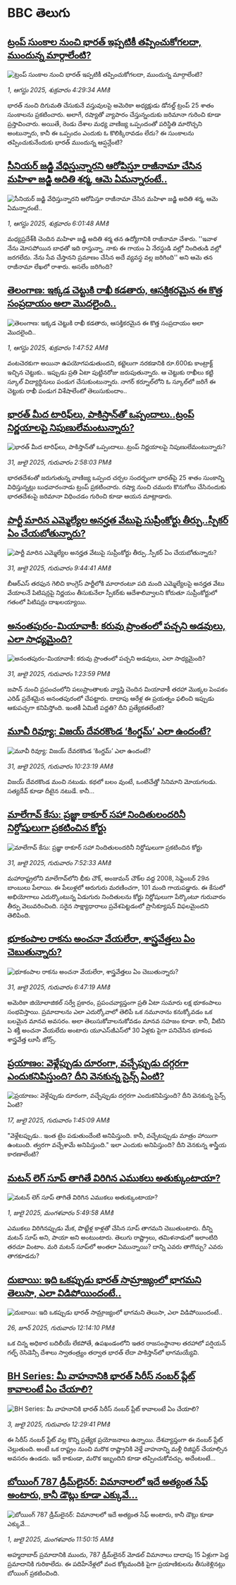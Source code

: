 # BBC తెలుగు## [ట్రంప్ సుంకాల నుంచి భారత్ ఇప్పటికీ తప్పించుకోగలదా, ముందున్న మార్గాలేంటి?](https://www.bbc.com/telugu/articles/c201exv7ydjo?at_medium=RSS&at_campaign=rss?at_campaign=githubrss)![ట్రంప్ సుంకాల నుంచి భారత్ ఇప్పటికీ తప్పించుకోగలదా, ముందున్న మార్గాలేంటి?](https://ichef.bbci.co.uk/ace/ws/240/cpsprodpb/dcf0/live/007e6700-6e23-11f0-91e6-fdb094521f8b.jpg)_1, ఆగస్టు 2025, శుక్రవారం 4:29:34 AMకి_భారత్ నుంచి దిగుమతి చేసుకునే వస్తువులపై అమెరికా అధ్యక్షుడు డోనల్డ్ ట్రంప్ 25 శాతం సుంకాలను ప్రకటించారు. అలాగే, రష్యాతో వ్యాపారం చేస్తున్నందుకు జరిమానా గురించి కూడా ప్రస్తావించారు. అయితే, రెండు దేశాల మధ్య వాణిజ్య ఒప్పందంతో పరిస్థితి మారొచ్చని అంటున్నారు, కానీ ఈ ఒప్పందం ఎందుకు ఓ కొలిక్కిరావడం లేదు? ఈ సుంకాలను తప్పించుకునేందుకు భారత్ ముందున్న ఆప్షన్లేంటి?## [సీనియర్ జడ్జి వేధిస్తున్నారని ఆరోపిస్తూ రాజీనామా చేసిన మహిళా జడ్జి అదితి శర్మ, ఆమె ఏమన్నారంటే..](https://www.bbc.com/telugu/articles/c8jp93kewvzo?at_medium=RSS&at_campaign=rss?at_campaign=githubrss)![సీనియర్ జడ్జి వేధిస్తున్నారని ఆరోపిస్తూ రాజీనామా చేసిన మహిళా జడ్జి అదితి శర్మ, ఆమె ఏమన్నారంటే..](https://ichef.bbci.co.uk/ace/ws/240/cpsprodpb/5fe8/live/787cf940-6e84-11f0-8dbd-f3d32ebd3327.jpg)_1, ఆగస్టు 2025, శుక్రవారం 6:01:48 AMకి_మధ్యప్రదేశ్‌కి చెందిన మహిళా జడ్జి అదితి శర్మ తన ఉద్యోగానికి రాజీనామా చేశారు. ''ఇవాళ నేను మోసపోయిన బాధతో ఇది రాస్తున్నా. నాకు ఈ గాయం ఏ నేరస్థుడి వల్లో నిందితుడి వల్లో జరగలేదు. నేను సేవ చేస్తానని ప్రమాణం చేసిన అదే వ్యవస్థ వల్ల జరిగింది'' అని ఆమె తన రాజీనామా లేఖలో రాశారు. అసలేం జరిగింది?## [తెలంగాణ: ఇక్కడ చెట్టుకి రాఖీ కడతారు, ఆసక్తికరమైన ఈ కొత్త సంప్రదాయం అలా మొదలైంది..](https://www.bbc.com/telugu/articles/cyvn3413e35o?at_medium=RSS&at_campaign=rss?at_campaign=githubrss)![తెలంగాణ: ఇక్కడ చెట్టుకి రాఖీ కడతారు, ఆసక్తికరమైన ఈ కొత్త సంప్రదాయం అలా మొదలైంది..](https://ichef.bbci.co.uk/ace/ws/240/cpsprodpb/58e9/live/49142300-6e79-11f0-b3b2-fd705a690dc9.png)_1, ఆగస్టు 2025, శుక్రవారం 1:47:52 AMకి_వంటచెరకుగా అయినా ఉపయోగపడుతుందని, కట్టెలుగా నరకడానికి రూ.600కు కాంట్రాక్ట్ ఇచ్చిన చెట్టుకు.. ఇప్పుడు ప్రతి ఏటా పుట్టినరోజు జరుపుతున్నారు. ఆ చెట్టుకు రాఖీలు కట్టి స్కూల్ విద్యార్థినులు పండుగ చేసుకుంటున్నారు. నాగర్ కర్నూల్‌లోని ఓ స్కూల్‌లో జరిగే ఈ చెట్టుకు రాఖీ పండుగ విశేషాలేంటో తెలుసుకుందాం..## [భారత్‌ మీద టారిఫ్‌లు, పాకిస్తాన్‌తో ఒప్పందాలు..ట్రంప్ నిర్ణయాలపై నిపుణులేమంటున్నారు?](https://www.bbc.com/telugu/articles/cx23y1k09myo?at_medium=RSS&at_campaign=rss?at_campaign=githubrss)![భారత్‌ మీద టారిఫ్‌లు, పాకిస్తాన్‌తో ఒప్పందాలు..ట్రంప్ నిర్ణయాలపై నిపుణులేమంటున్నారు?](https://ichef.bbci.co.uk/ace/ws/240/cpsprodpb/3943/live/38e5afe0-6e19-11f0-a527-49a2f77f1dfe.jpg)_31, జులై 2025, గురువారం 2:58:03 PMకి_భారతదేశంతో జరుగుతున్న వాణిజ్య ఒప్పంద చర్చల సందర్భంగా భారత్‌పై 25 శాతం సుంకాన్ని విధిస్తున్నట్లు బుధవారంనాడు ట్రంప్ ప్రకటించారు. రష్యా నుంచి చమురు కొనుగోలు చేసినందుకు భారతదేశంపై జరిమానా విధించడం గురించి కూడా ఆయన మాట్లాడారు.## [పార్టీ మారిన ఎమ్మెల్యేల అనర్హత వేటుపై సుప్రీంకోర్టు తీర్పు..స్పీకర్ ఏం చేయబోతున్నారు?](https://www.bbc.com/telugu/articles/cewyxx7gqw4o?at_medium=RSS&at_campaign=rss?at_campaign=githubrss)![పార్టీ మారిన ఎమ్మెల్యేల అనర్హత వేటుపై సుప్రీంకోర్టు తీర్పు..స్పీకర్ ఏం చేయబోతున్నారు?](https://ichef.bbci.co.uk/ace/ws/240/cpsprodpb/23d8/live/5fdbf4e0-6dee-11f0-8dbd-f3d32ebd3327.png)_31, జులై 2025, గురువారం 9:44:41 AMకి_బీఆర్ఎస్ తరఫున గెలిచి కాంగ్రెస్ పార్టీలోకి మారారంటూ పది మంది ఎమ్మెల్యేలపై అనర్హత వేటు వేయాలనే పిటిషన్లపై నిర్ణయం తీసుకునేలా స్పీకర్‌కు ఆదేశాలివ్వాలని కోరుతూ సుప్రీంకోర్టులో గతంలో పిటిషన్లు దాఖలయ్యాయి.## [అనంతపురం-మియావాకీ: కరువు ప్రాంతంలో పచ్చని అడవులు, ఎలా సాధ్యమైంది?](https://www.bbc.com/telugu/articles/clyr2ppz1ejo?at_medium=RSS&at_campaign=rss?at_campaign=githubrss)![అనంతపురం-మియావాకీ: కరువు ప్రాంతంలో పచ్చని అడవులు, ఎలా సాధ్యమైంది?](https://ichef.bbci.co.uk/ace/standard/240/cpsprodpb/b004/live/a45d9290-6e20-11f0-af20-030418be2ca5.jpg)_31, జులై 2025, గురువారం 1:23:59 PMకి_జపాన్ నుంచి ప్రపంచంలోని పలుప్రాంతాలకు వ్యాప్తి చెందిన మియావాకీ తరహా మొక్కల పెంపకం ఎరిడ్ ప్రదేశమైన అనంతపురంలో చేపట్టారు. దాదాపు ఆరేళ్ల ఈ ప్రయత్నం ఫలించి ఇప్పుడు ఆకుపచ్చగా కనిపిస్తోంది. ఇంతకీ ఏమిటీ పద్దతి? దీని ప్రత్యేకతలేంటి?## [మూవీ రివ్యూ: విజయ్ దేవరకొండ ‘కింగ్డమ్’ ఎలా ఉందంటే?](https://www.bbc.com/telugu/articles/c336ddy45v2o?at_medium=RSS&at_campaign=rss?at_campaign=githubrss)![మూవీ రివ్యూ: విజయ్ దేవరకొండ ‘కింగ్డమ్’ ఎలా ఉందంటే?](https://ichef.bbci.co.uk/ace/ws/240/cpsprodpb/8a1e/live/27707830-6df6-11f0-af9b-5757430b7cab.jpg)_31, జులై 2025, గురువారం 10:23:19 AMకి_విజ‌య్ దేవ‌ర‌కొండ మంచి న‌టుడు. క‌థ‌లో బ‌లం వుంటే, ఒంటిచేత్తో సినిమాని మోయ‌గ‌ల‌డు. స‌త్య‌దేవ్ కూడా దీటైన న‌టుడే. కానీ...## [మాలేగావ్ కేసు: ప్రజ్ఞా ఠాకూర్ సహా నిందితులందరినీ నిర్దోషులుగా ప్రకటించిన కోర్టు](https://www.bbc.com/telugu/articles/cd7y5njj90vo?at_medium=RSS&at_campaign=rss?at_campaign=githubrss)![మాలేగావ్ కేసు: ప్రజ్ఞా ఠాకూర్ సహా నిందితులందరినీ నిర్దోషులుగా ప్రకటించిన కోర్టు](https://ichef.bbci.co.uk/ace/ws/240/cpsprodpb/fea8/live/3d14bff0-6ddf-11f0-b985-a186226926b3.jpg)_31, జులై 2025, గురువారం 7:52:33 AMకి_మహారాష్ట్రలోని మాలేగావ్‌లోని భీకు చౌక్, అంజుమన్ చౌక్‌ల వద్ద 2008, సెప్టెంబర్ 29న బాంబులు పేలాయి.  ఈ పేలుళ్లలో ఆరుగురు మరణించగా, 101 మంది గాయపడ్డారు.  ఈ కేసులో అభియోగాలు ఎదుర్కొంటున్న ఏడుగురు నిందితులను కోర్టు నిర్దోషులుగా పేర్కొంటూ గురువారం తీర్పు వెలువరించింది. సరైన సాక్ష్యాధారాలు ప్రవేశపెట్టడంలో ప్రాసిక్యూషన్ విఫలమైందని తెలిపింది.## [భూకంపాల రాకను అంచనా వేయలేరా, శాస్త్రవేత్తలు ఏం చెబుతున్నారు? ](https://www.bbc.com/telugu/articles/cdd364er04qo?at_medium=RSS&at_campaign=rss?at_campaign=githubrss)![భూకంపాల రాకను అంచనా వేయలేరా, శాస్త్రవేత్తలు ఏం చెబుతున్నారు? ](https://ichef.bbci.co.uk/ace/ws/240/cpsprodpb/7f84/live/dca3d070-6dca-11f0-af20-030418be2ca5.png)_31, జులై 2025, గురువారం 6:47:19 AMకి_అమెరికా జియోలాజికల్ సర్వే ప్రకారం, ప్రపంచవ్యాప్తంగా ప్రతి ఏటా సుమారు లక్ష భూకంపాలు సంభవిస్తాయి. ప్రమాదాలను ఎలా ఎదుర్కోవాలో తెలిపే ఒక నమూనాను కనుక్కోవడం ఒక బలమైన మానవ అవసరం. అలా తెలుసుకోవాలనుకోవడం మానవ సహజం కూడా. కానీ, వీటిని ఏ శక్తీ అంచనా వేయలేదు అంటారు యూఎస్‌జీఎస్‌లో 30 ఏళ్లకు పైగా పనిచేసిన భూకంప శాస్త్రవేత్త లూసీ జోన్స్.## [ప్రయాణం: వెళ్లేప్పుడు దూరంగా, వచ్చేప్పుడు దగ్గరగా ఎందుకనిపిస్తుంది? దీని వెనకున్న సైన్స్ ఏంటి?](https://www.bbc.com/telugu/articles/c0l4y727n1jo?at_medium=RSS&at_campaign=rss?at_campaign=githubrss)![ప్రయాణం: వెళ్లేప్పుడు దూరంగా, వచ్చేప్పుడు దగ్గరగా ఎందుకనిపిస్తుంది? దీని వెనకున్న సైన్స్ ఏంటి?](https://ichef.bbci.co.uk/ace/ws/240/cpsprodpb/054c/live/6957c010-62b0-11f0-8e78-11023c48a856.png)_17, జులై 2025, గురువారం 1:45:09 AMకి_"వెళ్లేటప్పుడు.. ఇంత టైం పడుతుందేంటి అనిపిస్తుంది. కానీ, వచ్చేటప్పుడు మాత్రం హాయిగా ఉంటుంది. త్వరగా వచ్చేశామే అనిపిస్తుంది." ఇలా ఎందుకు అనిపిస్తుంది? దీని వెనకున్న శాస్త్రీయ కారణాలేంటి?## [మటన్ లెగ్ సూప్ తాగితే విరిగిన ఎముకలు అతుక్కుంటాయా?](https://www.bbc.com/telugu/articles/c0l4g92j8kzo?at_medium=RSS&at_campaign=rss?at_campaign=githubrss)![మటన్ లెగ్ సూప్ తాగితే విరిగిన ఎముకలు అతుక్కుంటాయా?](https://ichef.bbci.co.uk/ace/ws/240/cpsprodpb/b31e/live/cce532c0-6d41-11f0-9462-bb509dc78127.jpg)_1, జులై 2025, మంగళవారం 5:49:58 AMకి_ఎముకలు విరిగినప్పుడు మేక, పొట్టేళ్ల కాళ్లతో చేసిన సూప్ తాగమని చెబుతుంటారు. దీన్ని మటన్ సూప్ అని, పాయా అని అంటుంటారు. తెలుగు రాష్ట్రాలు, తమిళనాడులో ఇలాంటిది తరచూ వింటాం. మరి మటన్ సూప్‌లో అంతలా ఏమున్నాయి? దాన్ని ఎవరు తాగొచ్చు? ఎవరు తాగకూడదు?## [దుబాయి: ఇది ఒకప్పుడు భారత్ సామ్రాజ్యంలో భాగమని తెలుసా, ఎలా విడిపోయిందంటే..](https://www.bbc.com/telugu/articles/ce83x3rekyyo?at_medium=RSS&at_campaign=rss?at_campaign=githubrss)![దుబాయి: ఇది ఒకప్పుడు భారత్ సామ్రాజ్యంలో భాగమని తెలుసా, ఎలా విడిపోయిందంటే..](https://ichef.bbci.co.uk/ace/ws/240/cpsprodpb/89c1/live/fbe80b80-5282-11f0-809e-059b7ea85131.jpg)_26, జూన్ 2025, గురువారం 12:14:10 PMకి_ఒక చిన్న అధికార బదిలీయే లేకపోతే, ఉపఖండంలోని ఇతర రాజసంస్థానాల తరహాలో  పర్షియన్ గల్ఫ్ రెసిడెన్సీ దేశాలు స్వాతంత్ర్యం తర్వాత భారత్ లేదా పాకిస్తాన్‌లో భాగమయ్యేవి.## [BH Series: మీ వాహనానికి భారత్ సిరీస్ నంబర్ ప్లేట్ కావాలంటే ఏం చేయాలి?](https://www.bbc.com/telugu/articles/c9dg040gzv6o?at_medium=RSS&at_campaign=rss?at_campaign=githubrss)![BH Series: మీ వాహనానికి భారత్ సిరీస్ నంబర్ ప్లేట్ కావాలంటే ఏం చేయాలి?](https://ichef.bbci.co.uk/ace/ws/240/cpsprodpb/c5c0/live/7facfba0-5801-11f0-b5c5-012c5796682d.jpg)_3, జులై 2025, గురువారం 12:29:41 PMకి_ఈ సిరీస్ నంబర్ ప్లేట్ వల్ల కొన్ని ప్రత్యేక ప్రయోజనాలు ఉన్నాయి. దేశవ్యాప్తంగా ఈ నంబర్ ప్లేట్ చెల్లుతుంది. అంటే ఒక రాష్ట్రం నుంచి మరొక రాష్ట్రానికి వెళ్తే వాహనాన్ని మళ్లీ రిజిస్టర్ చేయాల్సిన అవసరం ఉండదు. ఇదే కాకుండా, మరొక ఇబ్బందిని కూడా తప్పించుకోవచ్చు. అదేంటంటే...## [బోయింగ్ 787 డ్రీమ్‌లైనర్: విమానాలలో ఇదే అత్యంత సేఫ్ అంటారు, కానీ డౌట్లు కూడా ఎక్కువే...](https://www.bbc.com/telugu/articles/c8d664g0dz9o?at_medium=RSS&at_campaign=rss?at_campaign=githubrss)![బోయింగ్ 787 డ్రీమ్‌లైనర్: విమానాలలో ఇదే అత్యంత సేఫ్ అంటారు, కానీ డౌట్లు కూడా ఎక్కువే...](https://ichef.bbci.co.uk/ace/ws/240/cpsprodpb/aebe/live/0ad87b80-5674-11f0-95fc-edf89039c20a.jpg)_1, జులై 2025, మంగళవారం 11:50:15 AMకి_అహ్మదాబాద్ ప్రమాదానికి ముందు, 787 డ్రీమ్‌లైనర్ మోడల్ విమానాలు దాదాపు 15 ఏళ్లుగా పెద్ద ప్రమాదానికి గురికాలేదు. ఈ పదిహేనేళ్లలో వంద కోట్లమందికి  పైగా ప్రయాణికులను తీసుకెళ్లినట్లు బోయింగ్ ప్రకటించింది.